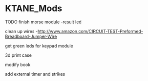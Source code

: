 # KTANE_Mods

TODO
finish morse module
-result led

clean up wires
-http://www.amazon.com/CIRCUIT-TEST-Preformed-Breadboard-Jumper-Wire

get green leds for keypad module

3d print case

modify book

add external timer and strikes
